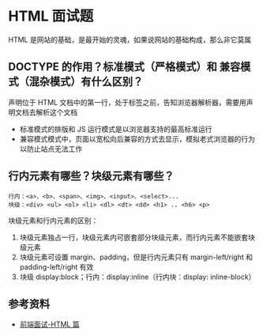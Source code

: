 # HTML 面试题

HTML 是网站的基础，是最开始的灵魂，如果说网站的基础构成，那么非它莫属

## DOCTYPE 的作用？标准模式（严格模式）和 兼容模式（混杂模式）有什么区别？

声明位于 HTML 文档中的第一行，处于标签之前，告知浏览器解析器，需要用声明文档去解析这个文档

-   标准模式的排版和 JS 运行模式是以浏览器支持的最高标准运行
-   兼容模式模式中，页面以宽松向后兼容的方式去显示，模拟老式浏览器的行为以防止站点无法工作

## 行内元素有哪些？块级元素有哪些？

```
行内：<a>、<b>、<span>、<img>、<input>、<select>...
块级：<div> <ul> <ol> <li> <dl> <dt> <dd> <h1> .. <h6> <p>
```

块级元素和行内元素的区别：

1. 块级元素独占一行，块级元素内可嵌套部分块级元素，而行内元素不能嵌套块级元素
2. 块级元素可设置 margin、padding，但是行内元素只有 margin-left/right 和 padding-left/right 有效
3. 块级 display:block；行内：display:inline（行内块：display: inline-block）

## 参考资料

-   [前端面试-HTML 篇](https://github.com/PDKSophia/blog.io/blob/master/%E5%89%8D%E7%AB%AF%E9%9D%A2%E8%AF%95-HTML%E7%AF%87.md)
